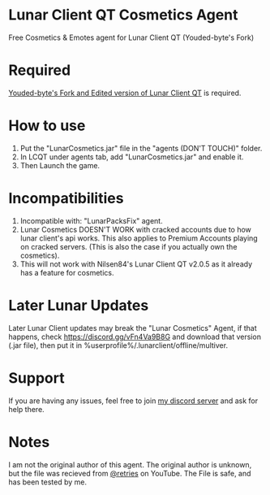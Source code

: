 # Lunar Client QT Cosmetics Agent
Free Cosmetics & Emotes agent for Lunar Client QT (Youded-byte's Fork)

# Required
[Youded-byte's Fork and Edited version of Lunar Client QT](https://github.com/Youded-byte/lunar-client-qt) is required.

# How to use
1) Put the "LunarCosmetics.jar" file in the "agents (DON'T TOUCH)" folder.
2) In LCQT under agents tab, add "LunarCosmetics.jar" and enable it.
3) Then Launch the game.

# Incompatibilities
1) Incompatible with: "LunarPacksFix" agent.
2) Lunar Cosmetics DOESN'T WORK with cracked accounts due to how lunar client's api works. This also applies to Premium Accounts playing on cracked servers. (This is also the case if you actually own the cosmetics).
3) This will not work with Nilsen84's Lunar Client QT v2.0.5 as it already has a feature for cosmetics.

# Later Lunar Updates
Later Lunar Client updates may break the "Lunar Cosmetics" Agent, if that happens, check https://discord.gg/vFn4Va9B8G and download that version (.jar file), then put it in %userprofile%/.lunarclient/offline/multiver.

# Support
If you are having any issues, feel free to join [my discord server](https://discord.gg/bsPGdxsZYK) and ask for help there.

# Notes
I am not the original author of this agent.
The original author is unknown, but the file was recieved from [@retries](https://www.youtube.com/@retries) on YouTube.
The File is safe, and has been tested by me.
